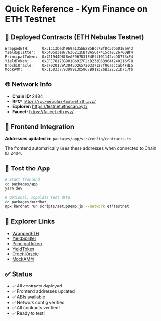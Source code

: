 # Quick Reference - Kym Finance on ETH Testnet

## 🚀 Deployed Contracts (ETH Nebulas Testnet)

```
WrappedETH:      0x31c13bed4969a135bE285Bcb7BfDc56b601EaA43
YieldSplitter:   0x5405d3e877636212CBfBA5Cd7415ca8C26700Bf4
PrincipalToken:  0x721944D878eAF967031E4Ef1101142ccDD773cF4
YieldToken:      0xBFE70173B901Bb927F2cD23BE63964f240216f78
OrochiOracle:    0xe702013eA3045D265720337127f06a6cCab4Fd15
MockAMM:         0x5158337793D9913b5967B91a32bB328521D7C7fb
```

## 🌐 Network Info

- **Chain ID:** 2484
- **RPC:** https://rpc-nebulas-testnet.eth.xyz/
- **Explorer:** https://testnet.ethscan.xyz/
- **Faucet:** https://faucet.eth.xyz/

## 📝 Frontend Integration

**Addresses updated in:** `packages/app/src/config/contracts.ts`

The frontend automatically uses these addresses when connected to Chain ID 2484.

## 🧪 Test the App

```bash
# Start frontend
cd packages/app
yarn dev

# Optional: Populate test data
cd packages/hardhat
npx hardhat run scripts/setupDemo.js --network ethTestnet
```

## 🔗 Explorer Links

- [WrappedETH](https://testnet.ethscan.xyz/address/0x31c13bed4969a135bE285Bcb7BfDc56b601EaA43)
- [YieldSplitter](https://testnet.ethscan.xyz/address/0x5405d3e877636212CBfBA5Cd7415ca8C26700Bf4)
- [PrincipalToken](https://testnet.ethscan.xyz/address/0x721944D878eAF967031E4Ef1101142ccDD773cF4)
- [YieldToken](https://testnet.ethscan.xyz/address/0xBFE70173B901Bb927F2cD23BE63964f240216f78)
- [OrochiOracle](https://testnet.ethscan.xyz/address/0xe702013eA3045D265720337127f06a6cCab4Fd15)
- [MockAMM](https://testnet.ethscan.xyz/address/0x5158337793D9913b5967B91a32bB328521D7C7fb)

## ✅ Status

- ✅ All contracts deployed
- ✅ Frontend addresses updated
- ✅ ABIs available
- ✅ Network config verified
- ✅ All contracts verified!
- ✅ Ready to test!
